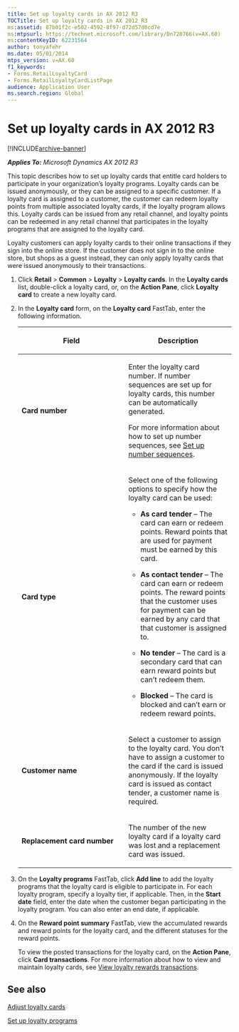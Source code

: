 ```yaml
---
title: Set up loyalty cards in AX 2012 R3
TOCTitle: Set up loyalty cards in AX 2012 R3
ms:assetid: 87b01f2c-e502-4592-8f97-d72d57d0cd7e
ms:mtpsurl: https://technet.microsoft.com/library/Dn720766(v=AX.60)
ms:contentKeyID: 62231564
author: tonyafehr
ms.date: 05/01/2014
mtps_version: v=AX.60
f1_keywords:
- Forms.RetailLoyaltyCard
- Forms.RetailLoyaltyCardListPage
audience: Application User
ms.search.region: Global
---
```


# Set up loyalty cards in AX 2012 R3 


[!INCLUDE[archive-banner](includes/archive-banner.md)]


_**Applies To:** Microsoft Dynamics AX 2012 R3_

This topic describes how to set up loyalty cards that entitle card holders to participate in your organization’s loyalty programs. Loyalty cards can be issued anonymously, or they can be assigned to a specific customer. If a loyalty card is assigned to a customer, the customer can redeem loyalty points from multiple associated loyalty cards, if the loyalty program allows this. Loyalty cards can be issued from any retail channel, and loyalty points can be redeemed in any retail channel that participates in the loyalty programs that are assigned to the loyalty card.

Loyalty customers can apply loyalty cards to their online transactions if they sign into the online store. If the customer does not sign in to the online store, but shops as a guest instead, they can only apply loyalty cards that were issued anonymously to their transactions.

1.  Click **Retail** \> **Common** \> **Loyalty** \> **Loyalty cards**. In the **Loyalty cards** list, double-click a loyalty card, or, on the **Action Pane**, click **Loyalty card** to create a new loyalty card.

2.  In the **Loyalty card** form, on the **Loyalty card** FastTab, enter the following information.
    
    <table>
    <colgroup>
    <col style="width: 50%" />
    <col style="width: 50%" />
    </colgroup>
    <thead>
    <tr class="header">
    <th><p>Field</p></th>
    <th><p>Description</p></th>
    </tr>
    </thead>
    <tbody>
    <tr class="odd">
    <td><p><strong>Card number</strong></p></td>
    <td><p>Enter the loyalty card number. If number sequences are set up for loyalty cards, this number can be automatically generated.</p>
    <p>For more information about how to set up number sequences, see <a href="set-up-number-sequences.md">Set up number sequences</a>.</p></td>
    </tr>
    <tr class="even">
    <td><p><strong>Card type</strong></p></td>
    <td><p>Select one of the following options to specify how the loyalty card can be used:</p>
    <ul>
    <li><p><strong>As card tender</strong> – The card can earn or redeem points. Reward points that are used for payment must be earned by this card.</p></li>
    <li><p><strong>As contact tender</strong> – The card can earn or redeem points. The reward points that the customer uses for payment can be earned by any card that that customer is assigned to.</p></li>
    <li><p><strong>No tender</strong> – The card is a secondary card that can earn reward points but can’t redeem them.</p></li>
    <li><p><strong>Blocked</strong> – The card is blocked and can’t earn or redeem reward points.</p></li>
    </ul></td>
    </tr>
    <tr class="odd">
    <td><p><strong>Customer name</strong></p></td>
    <td><p>Select a customer to assign to the loyalty card. You don’t have to assign a customer to the card if the card is issued anonymously. If the loyalty card is issued as contact tender, a customer name is required.</p></td>
    </tr>
    <tr class="even">
    <td><p><strong>Replacement card number</strong></p></td>
    <td><p>The number of the new loyalty card if a loyalty card was lost and a replacement card was issued.</p></td>
    </tr>
    </tbody>
    </table>


3.  On the **Loyalty programs** FastTab, click **Add line** to add the loyalty programs that the loyalty card is eligible to participate in. For each loyalty program, specify a loyalty tier, if applicable. Then, in the **Start date** field, enter the date when the customer began participating in the loyalty program. You can also enter an end date, if applicable.

4.  On the **Reward point summary** FastTab, view the accumulated rewards and reward points for the loyalty card, and the different statuses for the reward points.
    
    To view the posted transactions for the loyalty card, on the **Action Pane**, click **Card transactions**. For more information about how to view and maintain loyalty cards, see [View loyalty rewards transactions](view-loyalty-rewards-transactions.md).

## See also

[Adjust loyalty cards](adjust-loyalty-cards.md)

[Set up loyalty programs](set-up-loyalty-programs.md)

  


